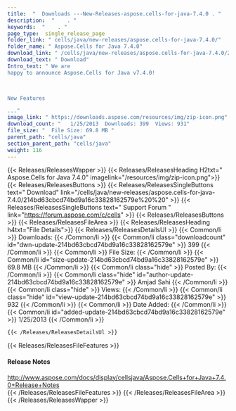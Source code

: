 ```yaml
---
title:  "  Downloads ---New-Releases-aspose.cells-for-java-7.4.0 . " 
description:  "    . " 
keywords:  "    . " 
page_type:  single_release_page
folder_link: " cells/java/new-releases/aspose.cells-for-java-7.4.0/"
folder_name: " Aspose.Cells for Java 7.4.0"
download_link: " /cells/java/new-releases/aspose.cells-for-java-7.4.0/214bd63cbcd74bd9a16c33828162579e"
download_text: " Download"
Intro_text: " We are
happy to announce Aspose.Cells for Java v7.4.0!

 

New Features

..."
image_link: " https://downloads.aspose.com/resources/img/zip-icon.png"
download_count: "   1/25/2013  Downloads: 399  Views: 931"
file_size: "  File Size: 69.8 MB "
parent_path: "cells/java"
section_parent_path: "cells/java"
weight: 116 
---
```


{{< Releases/ReleasesWapper >}}
  {{< Releases/ReleasesHeading H2txt=" Aspose.Cells for Java 7.4.0" imagelink="/resources/img/zip-icon.png">}}
  {{< Releases/ReleasesButtons >}}
    {{< Releases/ReleasesSingleButtons text=" Download" link="/cells/java/new-releases/aspose.cells-for-java-7.4.0/214bd63cbcd74bd9a16c33828162579e%20%20" >}}
    {{< Releases/ReleasesSingleButtons text=" Support Forum " link="https://forum.aspose.com/c/cells" >}}
  {{< Releases/ReleasesButtons >}}
  {{< Releases/ReleasesFileArea >}}
    {{< Releases/ReleasesHeading h4txt="File Details">}}
    {{< Releases/ReleasesDetailsUl >}}
            {{< Common/li  >}} Downloads: {{< /Common/li >}} 
      {{< Common/li class="downloadcount" id="dwn-update-214bd63cbcd74bd9a16c33828162579e" >}} 399 {{< /Common/li >}} 
      {{< Common/li  >}} File Size: {{< /Common/li >}} 
      {{< Common/li id="size-update-214bd63cbcd74bd9a16c33828162579e" >}} 69.8 MB {{< /Common/li >}} 
      {{< Common/li  class="hide" >}} Posted By: {{< /Common/li >}} 
      {{< Common/li class="hide" id="author-update-214bd63cbcd74bd9a16c33828162579e" >}} Amjad Sahi {{< /Common/li >}} 
      {{< Common/li class="hide"  >}} Views: {{< /Common/li >}} 
      {{< Common/li class="hide" id="view-update-214bd63cbcd74bd9a16c33828162579e" >}} 932 {{< /Common/li >}} 
      {{< Common/li  >}} Date Added: {{< /Common/li >}} 
      {{< Common/li id="added-update-214bd63cbcd74bd9a16c33828162579e" >}} 1/25/2013 {{< /Common/li >}} 

    {{< /Releases/ReleasesDetailsUl >}}

  {{< Releases/ReleasesFileFeatures >}}
      <h4>Release Notes</h4><div><a href="http://www.aspose.com/docs/display/cellsjava/Aspose.Cells+for+Java+7.4.0+Release+Notes">http://www.aspose.com/docs/display/cellsjava/Aspose.Cells+for+Java+7.4.0+Release+Notes</a></div>
  {{< /Releases/ReleasesFileFeatures >}}
 {{< /Releases/ReleasesFileArea >}}
{{< /Releases/ReleasesWapper >}}


